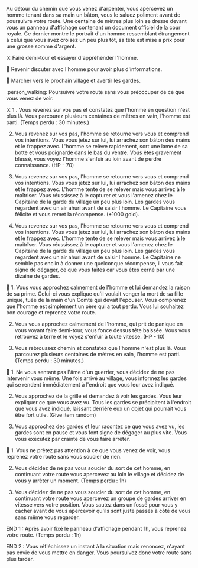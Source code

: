 Au détour du chemin que vous venez d'arpenter, vous apercevez un homme tenant dans sa main un bâton, vous le saluez poliment avant de poursuivre votre route. Une centaine de mètres plus loin se dresse devant vous un panneau d'affichage contenant un document officiel de la cour royale. Ce dernier montre le portrait d'un homme ressemblant étrangement à celui que vous avez croisez un peu plus tôt, sa tête est mise à prix pour une grosse somme d'argent.

⚔️ Faire demi-tour et essayer d'appréhender l'homme.

🤝 Revenir discuter avec l'homme pour avoir plus d'informations.

💂 Marcher vers le prochain village et avertir les gardes.

:person_walking: Poursuivre votre route sans vous préoccuper de ce que vous venez de voir.

⚔️ 1 . Vous revenez sur vos pas et constatez que l'homme en question n'est plus là. Vous parcourez plusieurs centaines de mètres en vain, l'homme est parti. (Temps perdu : 30 minutes.)

2. Vous revenez sur vos pas, l'homme se retourne vers vous et comprend vos intentions. Vous vous jetez sur lui, lui arrachez son bâton des mains et le frappez avec. L'homme se relève rapidement, sort une lame de sa botte et vous poignarde dans le bas du ventre. Vous êtes gravement blessé, vous voyez l'homme s'enfuir au loin avant de perdre connaissance. (HP - 70)

3. Vous revenez sur vos pas, l'homme se retourne vers vous et comprend vos intentions. Vous vous jetez sur lui, lui arrachez son bâton des mains et le frappez avec. L'homme tente de se relever mais vous arrivez à le maîtriser. Vous réussissez à le capturer et vous l'amenez chez le Capitaine de la garde du village un peu plus loin. Les gardes vous regardent avec un air ahuri avant de saisir l'homme. Le Capitaine vous félicite et vous remet la récompense. (+1000 gold).

4. Vous revenez sur vos pas, l'homme se retourne vers vous et comprend vos intentions. Vous vous jetez sur lui, lui arrachez son bâton des mains et le frappez avec. L'homme tente de se relever mais vous arrivez à le maitrîser. Vous réussissez à le capturer et vous l'amenez chez le Capitaine de la garde du village un peu plus loin. Les gardes vous regardent avec un air ahuri avant de saisir l'homme. Le Capitaine ne semble pas enclin à donner une quelconque récompense, il vous fait signe de dégager, ce que vous faites car vous êtes cerné par une dizaine de gardes.

🤝 1. Vous vous approchez calmement de l'homme et lui demandez la raison de sa prime. Celui-ci vous explique qu'il voulait venger la mort de sa fille unique, tuée de la main d'un Comte qui devait l'épouser. Vous comprenez que l'homme est simplement un père qui a tout perdu. Vous lui souhaitez bon courage et reprenez votre route.

2. Vous vous approchez calmement de l'homme, qui prit de panique en vous voyant faire demi-tour, vous fonce dessus tête baissée. Vous vous retrouvez à terre et le voyez s'enfuir à toute vitesse. (HP - 10)

3. Vous rebroussez chemin et constatez que l'homme n'est plus là. Vous parcourez plusieurs centaines de mètres en vain, l'homme est parti. (Temps perdu : 30 minutes.)

💂 1. Ne vous sentant pas l'âme d'un guerrier, vous décidez de ne pas intervenir vous même. Une fois arrivé au village, vous informez les gardes qui se rendent immédiatement à l'endroit que vous leur avez indiqué.

2. Vous approchez de la grille et demandez à voir les gardes. Vous leur expliquer ce que vous avez vu. Tous les gardes se précipitent à l'endroit que vous avez indiqué, laissant derrière eux un objet qui pourrait vous être fort utile. (Give item random)

3. Vous approchez des gardes et leur racontez ce que vous avez vu, les gardes sont en pause et vous font signe de dégager au plus vite. Vous vous exécutez par crainte de vous faire arrêter.

🚶 1. Vous ne prêtez pas attention à ce que vous venez de voir, vous reprenez votre route sans vous soucier de rien.

2. Vous décidez de ne pas vous soucier du sort de cet homme, en continuant votre route vous apercevez au loin le village et décidez de vous y arrêter un moment. (Temps perdu : 1h)

3. Vous décidez de ne pas vous soucier du sort de cet homme, en continuant votre route vous apercevez un groupe de gardes arriver en vitesse vers votre position. Vous sautez dans un fossé pour vous y cacher avant de vous apercevoir qu'ils sont juste passés à côté de vous sans même vous regarder.

END 1 :  Après avoir fixé le panneau d'affichage pendant 1h, vous reprenez votre route. (Temps perdu : 1h)

END 2 : Vous réfléchissez un instant à la situation mais renoncez, n'ayant pas envie de vous mettre en danger. Vous poursuivez donc votre route sans plus tarder.
